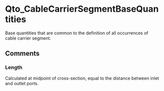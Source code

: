 # Qto_CableCarrierSegmentBaseQuantities

Base quantities that are common to the definition of all occurrences of cable carrier segment.


## Comments

### Length

Calculated at midpoint of cross-section, equal to the distance between inlet and outlet ports.

